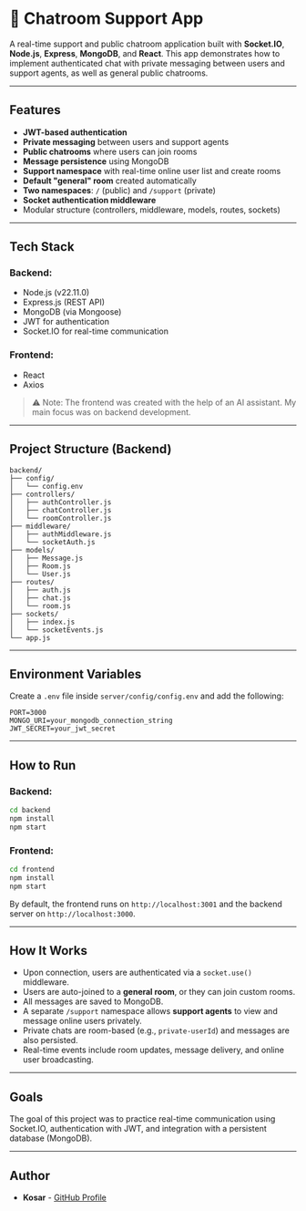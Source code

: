 # 💬 Chatroom Support App

A real-time support and public chatroom application built with **Socket.IO**, **Node.js**, **Express**, **MongoDB**, and **React**. This app demonstrates how to implement authenticated chat with private messaging between users and support agents, as well as general public chatrooms.

---

## Features

-  **JWT-based authentication**
-  **Private messaging** between users and support agents
-  **Public chatrooms** where users can join rooms
-  **Message persistence** using MongoDB
-  **Support namespace** with real-time online user list and create rooms
-  **Default "general" room** created automatically
-  **Two namespaces**: `/` (public) and `/support` (private)
-  **Socket authentication middleware**
-  Modular structure (controllers, middleware, models, routes, sockets)

---

## Tech Stack

### Backend:
- Node.js (v22.11.0)
- Express.js (REST API)
- MongoDB (via Mongoose)
- JWT for authentication
- Socket.IO for real-time communication

### Frontend:
- React
- Axios

> ⚠️ Note: The frontend was created with the help of an AI assistant. My main focus was on backend development.

---

## Project Structure (Backend)

```
backend/
├── config/
│   └── config.env
├── controllers/
│   ├── authController.js
│   ├── chatController.js
│   └── roomController.js
├── middleware/
│   ├── authMiddleware.js
│   └── socketAuth.js
├── models/
│   ├── Message.js
│   ├── Room.js
│   └── User.js
├── routes/
│   ├── auth.js
│   ├── chat.js
│   └── room.js
├── sockets/
│   ├── index.js
│   └── socketEvents.js
└── app.js
```

---

## Environment Variables

Create a `.env` file inside `server/config/config.env` and add the following:

```
PORT=3000
MONGO_URI=your_mongodb_connection_string
JWT_SECRET=your_jwt_secret
```

---

## How to Run

### Backend:
```bash
cd backend
npm install
npm start
```

### Frontend:
```bash
cd frontend
npm install
npm start
```

By default, the frontend runs on `http://localhost:3001` and the backend server on `http://localhost:3000`.

---

## How It Works

- Upon connection, users are authenticated via a `socket.use()` middleware.
- Users are auto-joined to a **general room**, or they can join custom rooms.
- All messages are saved to MongoDB.
- A separate `/support` namespace allows **support agents** to view and message online users privately.
- Private chats are room-based (e.g., `private-userId`) and messages are also persisted.
- Real-time events include room updates, message delivery, and online user broadcasting.

---

## Goals

The goal of this project was to practice real-time communication using Socket.IO, authentication with JWT, and integration with a persistent database (MongoDB).

---



## Author

- **Kosar** - [GitHub Profile](https://github.com/kosar726)
